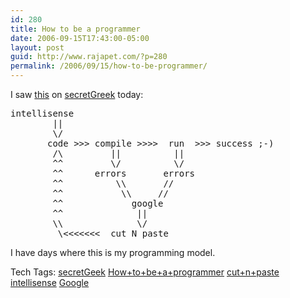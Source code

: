 ```yaml
---
id: 280
title: How to be a programmer
date: 2006-09-15T17:43:00-05:00
layout: post
guid: http://www.rajapet.com/?p=280
permalink: /2006/09/15/how-to-be-programmer/
---
```

</p> 

I saw [this](http://www.secretgeek.net/howtobeaprogrammer.asp) on [secretGreek](http://www.secretgeek.net/index.asp#top) today:

<pre>intellisense<br />        ||<br />        \/<br />       code >>> compile >>>>  run  >>> success ;-)<br />        /\         ||          ||         <br />        ^^         \/          \/<br />        ^^      errors       errors <br />        ^^          \\       //<br />        ^^           \\     //<br />        ^^             google<br />        ^^              ||<br />        \\              \/<br />         \&lt;&lt;&lt;&lt;&lt;&lt;&lt;  cut N paste<br /></pre>



I have days where this is my programming model.



<div>
  Tech Tags: <a href="http://technorati.com/tag/secretGeek" rel="tag">secretGeek</a> <a href="http://technorati.com/tag/How+to+be+a+programmer" rel="tag">How+to+be+a+programmer</a> <a href="http://technorati.com/tag/cut+n+paste" rel="tag">cut+n+paste</a> <a href="http://technorati.com/tag/intellisense" rel="tag">intellisense</a> <a href="http://technorati.com/tag/Google" rel="tag">Google</a>
</div>